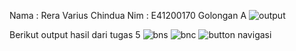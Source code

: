 Nama : Rera Varius Chindua
Nim  : E41200170
Golongan A
![output](https://user-images.githubusercontent.com/80336019/136057959-7394c55e-7239-4c3b-a090-ceffd9f5bba2.jpeg)



Berikut output hasil dari tugas 5
![bns](https://user-images.githubusercontent.com/80336019/136908638-23db0e27-c7ed-4625-87ca-5031bf7f49e6.PNG)
![bnc](https://user-images.githubusercontent.com/80336019/136908773-4cee7d35-478e-427d-812c-2b9bde5dc52d.PNG)
![button navigasi](https://user-images.githubusercontent.com/80336019/136908805-1889819a-1ea6-4fbd-ad97-9b9fa407602f.PNG)

